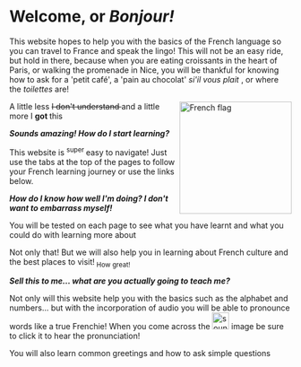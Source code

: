 <h1> <strong> Welcome, or <i> Bonjour! </i> </strong> </h1>
<body> 
  This website hopes to help you with the basics of the French language so you can travel to France and speak the lingo! 
  This will not be an easy ride, but hold in there, because when you are eating croissants in the heart of Paris, or walking the promenade in Nice, you will be thankful for knowing how to ask for a 'petit café', a 'pain au chocolat' <i> si'il vous plait </i>, or where the <i> toilettes </i> are! 
  <p> <img src="https://upload.wikimedia.org/wikipedia/commons/thumb/6/63/N%C3%A9cropole_nationale_de_Sigolsheim_2013_38.jpg/1920px-N%C3%A9cropole_nationale_de_Sigolsheim_2013_38.jpg" alt="French flag" style="float:right;width:200px;height:200px;" >
   A little less <strike> I don't understand </strike> and a little more I <strong> got </strong> this </p>
  </body>
<p>
  <strong> <i> Sounds amazing! How do I start learning? </i> </strong> 
  </p> <p>
  This website is <sup> super </sup> easy to navigate! Just use the tabs at the top of the pages to follow your French learning journey or use the links below. </p>
  <p> <strong> <i> How do I know how well I'm doing? I don't want to embarrass myself! </i> </strong> </p>
  <p> You will be tested on each page to see what you have learnt and what you could do with learning more about </p>
  <p> Not only that! But we will also help you in learning about French culture and the best places to visit!<sub> How great!</sub> </p>
<p> <strong> <i> Sell this to me... what are you actually going to teach me? </i> </strong> </p>
<p> Not only will this website help you with the basics such as the alphabet and numbers... but with the incorporation of audio you will be able to pronounce words like a true Frenchie! When you come across the <img src="https://upload.wikimedia.org/wikipedia/commons/thumb/d/d6/Emoji_u1f509.svg/70px-Emoji_u1f509.svg.png" alt= "sound image" width="30" height="30" > image be sure to click it to hear the pronunciation! </p>
  <p> You will also learn common greetings and how to ask simple questions </p>
